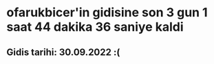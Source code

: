 # ofarukbicer'in gidisine son 3 gun 1 saat 44 dakika 36 saniye kaldi

## Gidis tarihi: 30.09.2022 :(